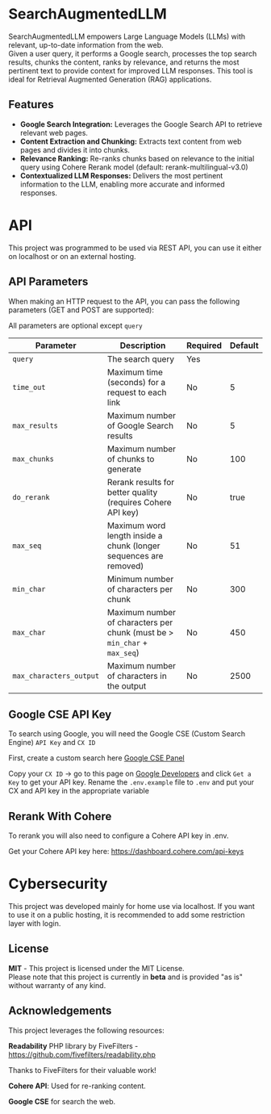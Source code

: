 # SearchAugmentedLLM
SearchAugmentedLLM empowers Large Language Models (LLMs) with relevant, up-to-date information from the web.  
Given a user query, it performs a Google search, processes the top search results, chunks the content, 
ranks by relevance, and returns the most pertinent text to provide context for improved LLM responses. 
This tool is ideal for Retrieval Augmented Generation (RAG) applications.
## Features

* **Google Search Integration:**  Leverages the Google Search API to retrieve relevant web pages.
* **Content Extraction and Chunking:** Extracts text content from web pages and divides it into chunks.
* **Relevance Ranking:** Re-ranks chunks based on relevance to the initial query using Cohere Rerank model 
(default: rerank-multilingual-v3.0)
* **Contextualized LLM Responses:** Delivers the most pertinent information to the LLM, enabling more accurate and informed responses.

# API
This project was programmed to be used via REST API, you can use it either on localhost or on an external hosting.

## API Parameters
When making an HTTP request to the API, you can pass the following parameters (GET and POST are supported):

All parameters are optional except `query`

| Parameter | Description | Required | Default |
|---|---|---|---|
| `query` | The search query | Yes |  |
| `time_out` | Maximum time (seconds) for a request to each link | No | 5 |
| `max_results` | Maximum number of Google Search results | No | 5 |
| `max_chunks` | Maximum number of chunks to generate | No | 100 |
| `do_rerank` | Rerank results for better quality (requires Cohere API key) | No | true |
| `max_seq` | Maximum word length inside a chunk (longer sequences are removed) | No | 51 |
| `min_char` | Minimum number of characters per chunk | No | 300 |
| `max_char` | Maximum number of characters per chunk (must be > `min_char` + `max_seq`) | No | 450 |
| `max_characters_output` | Maximum number of characters in the output | No | 2500 |


## Google CSE API Key
To search using Google, you will need the Google CSE (Custom Search Engine) `API Key` and `CX ID`

First, create a custom search here [Google CSE Panel](https://programmablesearchengine.google.com/controlpanel/all]) 

Copy your `CX ID` -> go to this page on [Google Developers](https://developers.google.com/custom-search/v1/introduction) 
and click `Get a Key` to get your API key.
Rename the `.env.example` file to `.env` and put your CX and API key in the appropriate variable


## Rerank With Cohere
To rerank you will also need to configure a Cohere API key in .env.

Get your Cohere API key here: https://dashboard.cohere.com/api-keys

# Cybersecurity
This project was developed mainly for home use via localhost.
If you want to use it on a public hosting, it is recommended to add some restriction layer with login.

## License
**MIT** - This project is licensed under the MIT License.  
Please note that this project is currently in **beta** and is provided "as is" without warranty of any kind.

## Acknowledgements
This project leverages the following resources:

**Readability** PHP library by FiveFilters - https://github.com/fivefilters/readability.php

Thanks to FiveFilters for their valuable work!

**Cohere API**: Used for re-ranking content.

**Google CSE** for search the web.